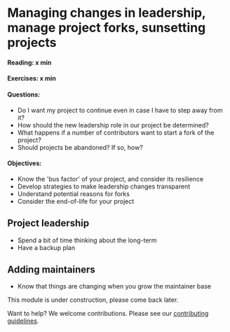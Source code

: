 # Managing changes in leadership, manage project forks, sunsetting projects

#### Reading: x min
#### Exercises: x min
#### Questions:
- Do I want my project to continue even in case I have to step away from it?
- How should the new leadership role in our project be determined?
- What happens if a number of contributors want to start a fork of the project?
- Should projects be abandoned? If so, how?

#### Objectives:
- Know the 'bus factor' of your project, and consider its resilience
- Develop strategies to make leadership changes transparent
- Understand potential reasons for forks
- Consider the end-of-life for your project

## Project leadership
- Spend a bit of time thinking about the long-term
- Have a backup plan

## Adding maintainers 
- Know that things are changing when you grow the maintainer base


This module is under construction, please come back later.

Want to help? We welcome contributions. Please see our [contributing guidelines](https://github.com/gassmoeller/BSSC/blob/master/CONTRIBUTING.md#contributing-to-bssc).

